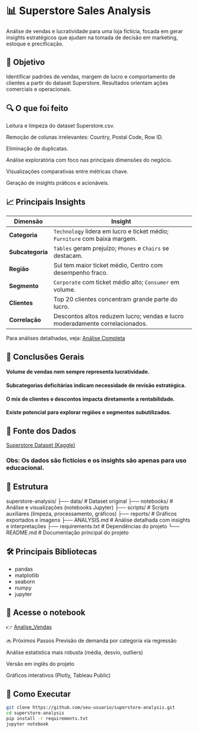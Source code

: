 # 📊 Superstore Sales Analysis

Análise de vendas e lucratividade para uma loja fictícia, focada em gerar insights estratégicos que ajudam na tomada de decisão em marketing, estoque e precificação.

## 🎯 Objetivo

Identificar padrões de vendas, margem de lucro e comportamento de clientes a partir do dataset Superstore. Resultados orientam ações comerciais e operacionais.


## 🔍 O que foi feito
Leitura e limpeza do dataset Superstore.csv.

Remoção de colunas irrelevantes: Country, Postal Code, Row ID.

Eliminação de duplicatas.

Análise exploratória com foco nas principais dimensões do negócio.

Visualizações comparativas entre métricas chave.

Geração de insights práticos e acionáveis.

## 📈 Principais Insights

| Dimensão       | Insight                                                        |
| -------------- | --------------------------------------------------------------|
| **Categoria**  | `Technology` lidera em lucro e ticket médio; `Furniture` com baixa margem. |
| **Subcategoria**| `Tables` geram prejuízo; `Phones` e `Chairs` se destacam.     |
| **Região**     | Sul tem maior ticket médio, Centro com desempenho fraco.       |
| **Segmento**   | `Corporate` com ticket médio alto; `Consumer` em volume.       |
| **Clientes**   | Top 20 clientes concentram grande parte do lucro.              |
| **Correlação** | Descontos altos reduzem lucro; vendas e lucro moderadamente correlacionados. |

Para análises detalhadas, veja: [Análise Completa](./ANALYSIS.md)

## 🧠 Conclusões Gerais
#### Volume de vendas nem sempre representa lucratividade.

#### Subcategorias deficitárias indicam necessidade de revisão estratégica.

#### O mix de clientes e descontos impacta diretamente a rentabilidade.

#### Existe potencial para explorar regiões e segmentos subutilizados.


## 🔗 Fonte dos Dados

[Superstore Dataset (Kaggle)](https://www.kaggle.com/datasets/vivek468/superstore-dataset-final?resource=download)

### Obs: Os dados são fictícios e os insights são apenas para uso educacional.

## 📁 Estrutura

superstore-analysis/
├── data/          # Dataset original
├── notebooks/     # Análise e visualizações (notebooks Jupyter)
├── scripts/       # Scripts auxiliares (limpeza, processamento, gráficos)
├── reports/       # Gráficos exportados e imagens
├── ANALYSIS.md    # Análise detalhada com insights e interpretações
├── requirements.txt  # Dependências do projeto
└── README.md      # Documentação principal do projeto




## 🛠️ Principais Bibliotecas
- pandas  
- matplotlib  
- seaborn  
- numpy  
- jupyter


## 📘 Acesse o notebook
👉 [Analise_Vendas](https://colab.research.google.com/drive/1E2C-8DHi0uzHHOPbs9dFmlH41_x6LwQH?usp=sharing)

🔜 Próximos Passos
Previsão de demanda por categoria via regressão

Análise estatística mais robusta (média, desvio, outliers)

Versão em inglês do projeto

Gráficos interativos (Plotly, Tableau Public)

## 🚀 Como Executar

```bash
git clone https://github.com/seu-usuario/superstore-analysis.git
cd superstore-analysis
pip install -r requirements.txt
jupyter notebook

